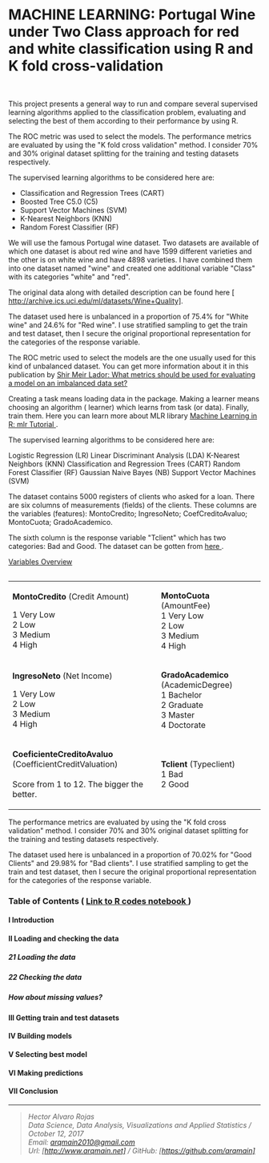 # MACHINE LEARNING: Portugal Wine under Two Class approach for red and white classification using R and K fold cross-validation

<br>


This project presents a general way to run and compare several supervised learning algorithms applied to the classification problem, evaluating and selecting the best of them according to their performance by using R. 

The ROC metric was used to select the models.  The performance metrics are evaluated by using the "K fold cross validation" method. I consider 70% and 30% original dataset splitting for the training and testing datasets respectively.
 
The supervised learning algorithms to be considered here are:


* Classification and Regression Trees (CART)
* Boosted Tree C5.0 (C5)
* Support Vector Machines (SVM)
* K-Nearest Neighbors (KNN)
* Random Forest Classifier (RF)

We will use the famous Portugal wine dataset.  Two datasets are available of which one dataset is about red wine and have 1599 different varieties and the other is on white wine and have 4898 varieties. I have combined them into one dataset named "wine" and created one additional variable "Class" with its categories "white" and "red".

The original data along with detailed description can be found here [ http://archive.ics.uci.edu/ml/datasets/Wine+Quality].

The dataset used here is unbalanced in a proportion of 75.4% for "White wine" and 24.6% for "Red wine". I use stratified sampling to get the train and test dataset, then I secure the original proportional representation for the categories of the response variable. 

The ROC metric used to select the models are the one usually used for this kind of unbalanced dataset.  You can get more information about it in this publication by [ Shir Meir Lador: What metrics should be used for evaluating a model on an imbalanced data set? ](https://medium.com/towards-data-science/what-metrics-should-we-use-on-imbalanced-data-set-precision-recall-roc-e2e79252aeba)






Creating a task means loading data in the package. Making a learner means choosing an algorithm ( learner)
which learns from task (or data). Finally, train them. Here you can learn more about MLR library [  Machine Learning in R: mlr Tutorial  ](https://mlr-org.github.io/mlr-tutorial/devel/html/).

The supervised learning algorithms to be considered here are:

Logistic Regression (LR)
Linear Discriminant Analysis (LDA)
K-Nearest Neighbors (KNN)
Classification and Regression Trees (CART)
Random Forest Classifier (RF)
Gaussian Naive Bayes (NB)
Support Vector Machines (SVM)


The dataset contains 5000 registers of clients who asked for a loan. There are six columns of measurements (fields) of the clients. These columns are the variables (features): MontoCredito; IngresoNeto; CoefCreditoAvaluo; MontoCuota; GradoAcademico.

The sixth column is the response variable "Tclient" which has two categories: Bad and Good. The dataset can be gotten from [  here ](http://www.arqmain.net/MLearning/Datasets/Loan2016last.csv).

<u>Variables Overview</u>

<table align="left">
      <tbody>
  <tr>
    <td><p aling="left"><b>MontoCredito</b> (Credit Amount)<br>

1 Very Low<br>
2 Low<br>
3 Medium<br>
4 High<br></p>
</td>
        <td><p aling="left"><b>MontoCuota</b> (AmountFee)<br>
1 Very Low<br>
2 Low<br>
3 Medium<br>
4 High<br></p>
</td>

  </tr>
  <tr>
    <td><p aling="left"><b>IngresoNeto</b> (Net Income)<br>

1 Very Low<br>
2 Low<br>
3 Medium<br>
4 High<br></p>
</td>
        <td><p aling="left"><b>GradoAcademico</b> (AcademicDegree)<br>
1 Bachelor<br>
2 Graduate<br>
3 Master<br>
4 Doctorate<br></p>
</td>

  </tr>
  <tr>
    <td><p aling="left"><b>CoeficienteCreditoAvaluo</b> (CoefficientCreditValuation)<br>
<br>Score from 1 to 12. The bigger the better.<br>
</p>
</td>
        <td><p aling="left"><b>Tclient</b> (Typeclient)<br>
1 Bad<br>
2 Good</p>
</td>

  </tr>  
   </tbody>
</table>

The performance metrics are evaluated by using the "K fold cross validation" method.  I consider 70% and 30% original dataset splitting for the training and testing datasets respectively. 

The dataset used here is unbalanced in a proportion of 70.02% for "Good Clients" and 29.98% for "Bad clients". I use stratified sampling to get the train and test dataset, then I secure the original proportional representation for the categories of the response variable.

### Table of Contents   (  [  Link to R codes notebook ]( http://nbviewer.jupyter.org/github/arqmain/Machine_Learning/blob/master/R_MLearning/MLearning_Classification_Comparison_R_MLR_KFold/Project3_RProject_MLR_CVKFold.ipynb))


#### I Introduction

#### II Loading and checking the data

##### 21 Loading the data

##### 22 Checking the data

##### How about missing values?

#### III Getting train and test datasets

#### IV Building models

#### V Selecting best model

#### VI Making predictions

#### VII Conclusion


<hr>

><i>Hector Alvaro Rojas<br>
>Data Science, Data Analysis, Visualizations and Applied Statistics / October 12, 2017<br>
>Email: <arqmain2010@gmail.com> <br>
>Url: [http://www.arqmain.net]   /   GitHub: [https://github.com/arqmain]</i>
